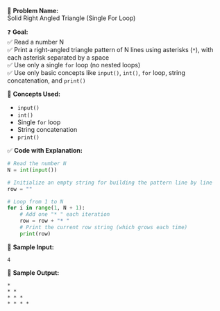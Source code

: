 🧩 **Problem Name:**  
Solid Right Angled Triangle (Single For Loop)

❓ **Goal:**  
✅ Read a number N  
✅ Print a right-angled triangle pattern of N lines using asterisks (`*`), with each asterisk separated by a space  
✅ Use only a single `for` loop (no nested loops)  
✅ Use only basic concepts like `input()`, `int()`, `for` loop, string concatenation, and `print()`

🧠 **Concepts Used:**

- `input()`
- `int()`
- Single `for` loop
- String concatenation
- `print()`

✅ **Code with Explanation:**

```python
# Read the number N
N = int(input())

# Initialize an empty string for building the pattern line by line
row = ""

# Loop from 1 to N
for i in range(1, N + 1):
    # Add one "* " each iteration
    row = row + "* "
    # Print the current row string (which grows each time)
    print(row)
```

🧪 **Sample Input:**

```
4
```

🧾 **Sample Output:**

```
*
* *
* * *
* * * *
```
